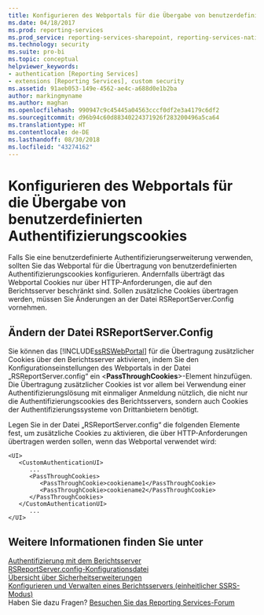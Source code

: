 ```yaml
---
title: Konfigurieren des Webportals für die Übergabe von benutzerdefinierten Authentifizierungscookies | Microsoft-Dokumentation
ms.date: 04/18/2017
ms.prod: reporting-services
ms.prod_service: reporting-services-sharepoint, reporting-services-native
ms.technology: security
ms.suite: pro-bi
ms.topic: conceptual
helpviewer_keywords:
- authentication [Reporting Services]
- extensions [Reporting Services], custom security
ms.assetid: 91aeb053-149e-4562-ae4c-a688d0e1b2ba
author: markingmyname
ms.author: maghan
ms.openlocfilehash: 990947c9c45445a04563cccf0df2e3a4179c6df2
ms.sourcegitcommit: d96b94c60d88340224371926f283200496a5ca64
ms.translationtype: HT
ms.contentlocale: de-DE
ms.lasthandoff: 08/30/2018
ms.locfileid: "43274162"
---
```

# <a name="configure-the-web-portal-to-pass-custom-authentication-cookies"></a>Konfigurieren des Webportals für die Übergabe von benutzerdefinierten Authentifizierungscookies

Falls Sie eine benutzerdefinierte Authentifizierungserweiterung verwenden, sollten Sie das Webportal für die Übertragung von benutzerdefinierten Authentifizierungscookies konfigurieren. Andernfalls überträgt das Webportal Cookies nur über HTTP-Anforderungen, die auf den Berichtsserver beschränkt sind. Sollen zusätzliche Cookies übertragen werden, müssen Sie Änderungen an der Datei RSReportServer.Config vornehmen.

## <a name="modifying-the-rsreportserverconfig-file"></a>Ändern der Datei RSReportServer.Config

Sie können das [!INCLUDE[ssRSWebPortal](../../includes/ssrswebportal.md)] für die Übertragung zusätzlicher Cookies über den Berichtsserver aktivieren, indem Sie den Konfigurationseinstellungen des Webportals in der Datei „RSReportServer.config“ ein \<**PassThroughCookies**>-Element hinzufügen. Die Übertragung zusätzlicher Cookies ist vor allem bei Verwendung einer Authentifizierungslösung mit einmaliger Anmeldung nützlich, die nicht nur die Authentifizierungscookies des Berichtsservers, sondern auch Cookies der Authentifizierungssysteme von Drittanbietern benötigt.

Legen Sie in der Datei „RSReportServer.config“ die folgenden Elemente fest, um zusätzliche Cookies zu aktivieren, die über HTTP-Anforderungen übertragen werden sollen, wenn das Webportal verwendet wird:
  
```  
<UI>  
   <CustomAuthenticationUI>  
      ...  
      <PassThroughCookies>  
         <PassThroughCookie>cookiename1</PassThroughCookie>  
         <PassThroughCookie>cookiename2</PassThroughCookie>  
      </PassThroughCookies>  
   </CustomAuthenticationUI>  
      ...  
</UI>  
```  
  
## <a name="see-also"></a>Weitere Informationen finden Sie unter

[Authentifizierung mit dem Berichtsserver](../../reporting-services/security/authentication-with-the-report-server.md)   
[RSReportServer.config-Konfigurationsdatei](../../reporting-services/report-server/rsreportserver-config-configuration-file.md)   
[Übersicht über Sicherheitserweiterungen](../../reporting-services/extensions/security-extension/security-extensions-overview.md)   
[Konfigurieren und Verwalten eines Berichtsservers &#40;einheitlicher SSRS-Modus&#41;](../../reporting-services/report-server/configure-and-administer-a-report-server-ssrs-native-mode.md)  
Haben Sie dazu Fragen? [Besuchen Sie das Reporting Services-Forum](http://go.microsoft.com/fwlink/?LinkId=620231)
